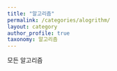 ```yaml
---
title: "알고리즘"
permalink: /categories/alogrithm/
layout: category
author_profile: true
taxonomy: 알고리즘
---
```


모든 알고리즘
